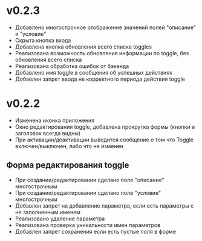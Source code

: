 # v0.2.3

* Добавлено многострочное отображение значений полей "описание" и "условие"
* Скрыта кнопка входа
* Добавлена кнопка обновления всего списка toggles
* Реализована возможность обновления информации по toggle, без обновления всего списка
* Реализована обработка ошибок от бэкенда
* Добавлено имя toggle в сообщения об успешных действиях 
* Добавлен запрет ввода не корректного периода действия toggle

# v0.2.2

* Изменена иконка приложения
* Окно редактирования toggle, добавлена прокрутка формы (кнопки и заголовок всегда видны)
* При активации/деактивации выводится сообщение о том что Toggle включен/выключен, либо что не изменен

## Форма редактирования toggle
* При создании/редактировании сделано поле "описание" многострочным
* При создании/редактировании сделано поле "условие" многострочным
* Добавлен запрет на добавление параметра, если есть параметры с не заполненным именем
* Реализовано удаление параметра
* Реализована проверка уникальности имен параметров
* Добавлен запрет сохранения если есть пустые поля в форме